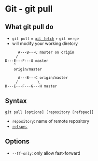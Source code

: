 # Git - git pull

## What git pull do

- `git pull` = [`git fetch`](git-fetch.md) + `git merge`
- will modify your working diretory

```
      A---B---C master on origin 
     /
D---E---F---G master
    ^
    origin/master
```

```
      A---B---C origin/master
     /         \
D---E---F---G---H master
```

## Syntax

`git pull [options] [repository [refspec]]`

- `repository`: name of remote repository
- [`refspec`](git-refspec.md)

## Options

- `--ff-only`: only allow fast-forward


